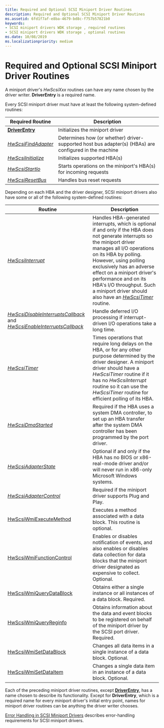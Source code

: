 ```yaml
---
title: Required and Optional SCSI Miniport Driver Routines
description: Required and Optional SCSI Miniport Driver Routines
ms.assetid: 6fd1f7af-e8ba-4679-bd8c-f757b57821b0
keywords:
- SCSI miniport drivers WDK storage , required routines
- SCSI miniport drivers WDK storage , optional routines
ms.date: 10/08/2019
ms.localizationpriority: medium
---
```


# Required and Optional SCSI Miniport Driver Routines

A miniport driver's *HwScsiXxx* routines can have any name chosen by the driver writer. **DriverEntry** is a required name.

Every SCSI miniport driver must have at least the following system-defined routines:

| Required Routine | Description |
| ---------------- | ----------- |
| [**DriverEntry**](driverentry-of-scsi-miniport-driver.md) | Initializes the miniport driver |
| [*HwScsiFindAdapter*](scsi-miniport-driver-s-hwscsifindadapter-routine.md) | Determines how (or whether) driver-supported host bus adapter(s) (HBAs) are configured in the machine |
| [*HwScsiInitialize*](scsi-miniport-driver-s-hwscsiinitialize-routine.md) | Initializes supported HBA(s) |
| [*HwScsiStartIo*](scsi-miniport-driver-s-hwscsistartio-routine.md) | Starts operations on the miniport's HBA(s) for incoming requests |
| [*HwScsiResetBus*](scsi-miniport-driver-s-hwscsiresetbus-routine.md) | Handles bus reset requests |

Depending on each HBA and the driver designer, SCSI miniport drivers also have some or all of the following system-defined routines:

|  Routine | Description |
| -------- | ----------- |
| [*HwScsiInterrupt*](scsi-miniport-driver-s-hwscsiinterrupt-routine.md) | Handles HBA-generated interrupts, which is optional if and only if the HBA does not generate interrupts so the miniport driver manages all I/O operations on its HBA by polling. However, using polling exclusively has an adverse effect on a miniport driver's performance and on its HBA's I/O throughput. Such a miniport driver should also have an [*HwScsiTimer*](scsi-miniport-driver-s-hwscsitimer-routine.md) routine. |
| [*HwScsiDisableInterruptsCallback*](scsi-miniport-driver-s-hwscsidisableinterruptscallback-routine.md) and [*HwScsiEnableInterruptsCallback*](scsi-miniport-driver-s-hwscsienableinterruptscallback-routine.md) | Handle deferred I/O processing if interrupt-driven I/O operations take a long time. |
| [*HwScsiTimer*](scsi-miniport-driver-s-hwscsitimer-routine.md) | Times operations that require long delays on the HBA, or for any other purpose determined by the driver designer. A miniport driver should have a *HwScsiTimer* routine if it has no *HwScsiInterrupt* routine so it can use the *HwScsiTimer* routine for efficient polling of its HBA. |
| [*HwScsiDmaStarted*](scsi-miniport-driver-s-hwscsidmastarted-routine.md) | Required if the HBA uses a system DMA controller, to set up an HBA transfer after the system DMA controller has been programmed by the port driver. |
| [*HwScsiAdapterState*](scsi-miniport-driver-s-hwscsiadapterstate-routine.md) | Optional if and only if the HBA has no BIOS or x86-real-mode driver and/or will never run in x86-only Microsoft Windows systems. |
| [*HwScsiAdapterControl*](scsi-miniport-driver-s-hwscsiadaptercontrol-routine.md) | Required if the miniport driver supports Plug and Play. |
| [HwScsiWmiExecuteMethod](https://docs.microsoft.com/windows-hardware/drivers/ddi/content/scsiwmi/nc-scsiwmi-pscsiwmi_execute_method) | Executes a method associated with a data block. This routine is optional. |
| [HwScsiWmiFunctionControl](https://docs.microsoft.com/windows-hardware/drivers/ddi/content/scsiwmi/nc-scsiwmi-pscsiwmi_function_control) | Enables or disables notification of events, and also enables or disables data collection for data blocks that the miniport driver designated as expensive to collect. Optional. |
| [HwScsiWmiQueryDataBlock](https://docs.microsoft.com/windows-hardware/drivers/ddi/content/scsiwmi/nc-scsiwmi-pscsiwmi_query_datablock) | Obtains either a single instance or all instances of a data block. Required. |
| [HwScsiWmiQueryReginfo](https://docs.microsoft.com/windows-hardware/drivers/ddi/content/scsiwmi/nc-scsiwmi-pscsiwmi_query_reginfo) | Obtains information about the data and event blocks to be registered on behalf of the miniport driver by the SCSI port driver. Required. |
| [HwScsiWmiSetDataBlock](https://docs.microsoft.com/windows-hardware/drivers/ddi/content/scsiwmi/nc-scsiwmi-pscsiwmi_set_datablock) | Changes all data items in a single instance of a data block. Optional. |
| [HwScsiWmiSetDataItem](https://docs.microsoft.com/windows-hardware/drivers/ddi/content/scsiwmi/nc-scsiwmi-pscsiwmi_set_dataitem) | Changes a single data item in an instance of a data block. Optional. |

Each of the preceding miniport driver routines, except [**DriverEntry**](driverentry-of-scsi-miniport-driver.md), has a name chosen to describe its functionality. Except for **DriverEntry**, which is a required name for every miniport driver's initial entry point, names for miniport driver routines can be anything the driver writer chooses.

[Error Handling in SCSI Miniport Drivers](error-handling-in-scsi-miniport-drivers.md) describes error-handling requirements for SCSI miniport drivers.
